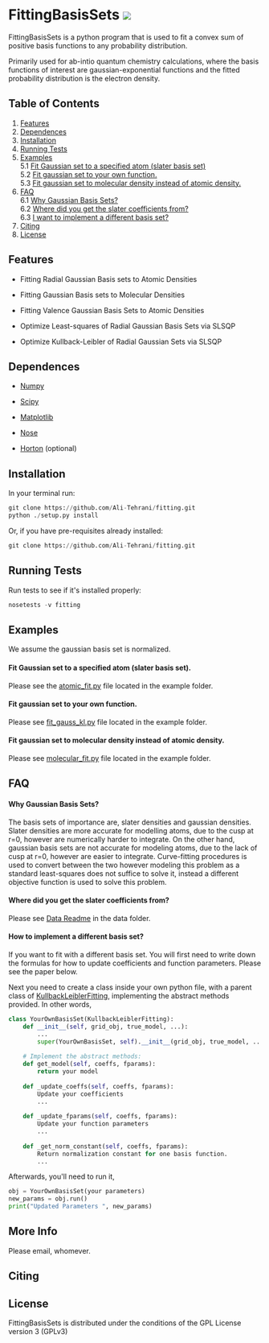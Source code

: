 FittingBasisSets <a href='https://docs.python.org/3.5/'><img src='https://img.shields.io/badge/python-3.5-blue.svg'></a>
===================

FittingBasisSets is a python program that is used to fit a convex sum of 
positive basis functions to any probability distribution. 

Primarily used for ab-intio quantum chemistry calculations, where the basis functions of 
interest are gaussian-exponential functions and the fitted probability 
distribution is the electron density.

## Table of Contents
1. [Features](#features)
2. [Dependences](#dependences)
3. [Installation](#installation)
4. [Running Tests](#runningtests)
5. [Examples](#examples)  
    5.1 [Fit Gaussian set to a specified atom (slater basis set)](#fit-gaussian-set-to-your-own-function.)  
    5.2 [Fit gaussian set to your own function.](#fit-gaussian-set-to-your-own-function.)  
    5.3 [Fit gaussian set to molecular density instead of atomic density.](#fit-gaussian-set-to-molecular-density-instead-of-atomic-density.)
6. [FAQ](#faq)  
    6.1 [Why Gaussian Basis Sets?](#why-gaussian-basis-sets?)  
    6.2 [Where did you get the slater coefficients from?](#where-did-you-get-the-slater-coefficients-from?)  
    6.3 [I want to implement a different basis set?](#how-to-implement-a-different-basis-set?)  
7. [Citing](#citing)
8. [License](#license)


## Features 
* Fitting Radial Gaussian Basis sets to Atomic Densities

* Fitting Gaussian Basis sets to Molecular Densities

* Fitting Valence Gaussian Basis Sets to Atomic Densities

* Optimize Least-squares of Radial Gaussian Basis Sets via SLSQP

* Optimize Kullback-Leibler of Radial Gaussian Sets via SLSQP


## Dependences 
* [Numpy](http://www.numpy.org/) 

* [Scipy](https://www.scipy.org/)

* [Matplotlib](https://matplotlib.org/)

* [Nose](http://nose.readthedocs.io/en/latest/)

* [Horton](https://theochem.github.io/horton/2.1.0/index.html) (optional)

## Installation
In your terminal run:

```python
git clone https://github.com/Ali-Tehrani/fitting.git
python ./setup.py install
```

Or, if you have pre-requisites already installed:
```python
git clone https://github.com/Ali-Tehrani/fitting.git
```

## Running Tests 
Run tests to see if it's installed properly:
```python
nosetests -v fitting
```

## Examples
We assume the gaussian basis set is normalized.
#### Fit Gaussian set to a specified atom (slater basis set).
Please see the [atomic_fit.py](examples/atomic_fit.py) file located in the example folder.

#### Fit gaussian set to your own function.
Please see [fit_gauss_kl.py](examples/fit_gauss_kl.py) file located in the 
example folder.

#### Fit gaussian set to molecular density instead of atomic density.
Please see [molecular_fit.py](examples/molecular_fit.py) file located in the 
example folder.



## FAQ 
#### Why Gaussian Basis Sets?
The basis sets of importance are, slater densities and gaussian densities.
Slater densities are more accurate for modelling atoms, due to the cusp at r=0, 
however are 
numerically harder to integrate. On the other hand,
gaussian basis sets are not accurate for modeling atoms, due to the lack of cusp
 at r=0, 
however 
are easier to integrate.
Curve-fitting procedures is used to convert between the two however modeling
this problem as a standard least-squares does not suffice to solve it, 
instead a different objective function is used to solve this problem.


#### Where did you get the slater coefficients from?
Please see [Data Readme](data/) in the data folder.


#### How to implement a different basis set?
If you want to fit with a different basis set. You will first need
to write down the formulas for how to update coefficients and 
function parameters. Please see the paper below.

Next you need to create a class inside your own python file, with a parent
class of [KullbackLeiblerFitting](fitting/kl_divergence/kull_leib_fitting.py),
implementing the abstract methods provided. In other words,
```python
class YourOwnBasisSet(KullbackLeiblerFitting):
    def __init__(self, grid_obj, true_model, ...):
        ...
        super(YourOwnBasisSet, self).__init__(grid_obj, true_model, ...)
    
    # Implement the abstract methods:
    def get_model(self, coeffs, fparams):
        return your model
        
    def _update_coeffs(self, coeffs, fparams):
        Update your coefficients 
        ...
        
    def _update_fparams(self, coeffs, fparams):
        Update your function parameters
        ...
        
    def _get_norm_constant(self, coeffs, fparams):
        Return normalization constant for one basis function.
        ...
```
Afterwards, you'll need to run it,
```python
obj = YourOwnBasisSet(your parameters)
new_params = obj.run()
print("Updated Parameters ", new_params)
```

## More Info
Please email, whomever. 

## Citing 

## License 
FittingBasisSets is distributed under the conditions of the GPL License 
version 3 (GPLv3)
